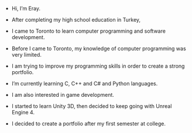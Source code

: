 - Hi, I’m Eray.
- After completing my high school education in Turkey, 
- I came to Toronto to learn computer programming and software development.
- Before I came to Toronto, my knowledge of computer programming was very limited.
- I am trying to improve my programming skills in order to create a strong portfolio.

- I’m currently learning C, C++ and C# and Python languages. 
- I am also interested in game development.
- I started to learn Unity 3D, then decided to keep going with Unreal Engine 4.
- I decided to create a portfolio after my first semester at college.


<!---
toyshousen/toyshousen is a ✨ special ✨ repository because its `README.md` (this file) appears on your GitHub profile.
You can click the Preview link to take a look at your changes.
--->
